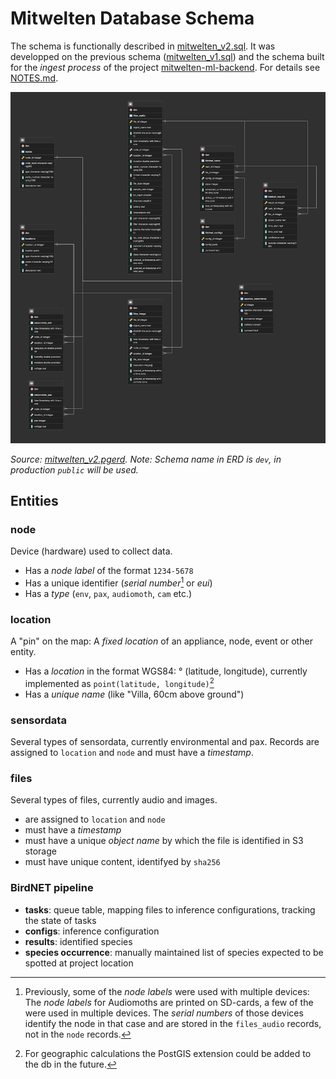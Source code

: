 # Mitwelten Database Schema

The schema is functionally described in [mitwelten_v2.sql](./mitwelten_v2.sql). It was developped on the previous schema ([mitwelten_v1.sql](./mitwelten_v1.sql)) and the schema built for the _ingest process_ of the project [mitwelten-ml-backend](https://github.com/mitwelten/mitwelten-ml-backend). For details see [NOTES.md](./NOTES.md).

![schema_v2.pgerd](./assets/schema_v2.pgerd.png)

_Source: [mitwelten_v2.pgerd](./mitwelten_v2.pgerd). Note: Schema name in ERD is `dev`, in production `public` will be used._

## Entities

### node

Device (hardware) used to collect data.

- Has a _node label_ of the format `1234-5678`
- Has a unique identifier (_serial number_[^node_labels_sn] or _eui_)
- Has a _type_ (`env`, `pax`, `audiomoth`, `cam` etc.)

[^node_labels_sn]: Previously, some of the _node labels_ were used with multiple devices: The _node labels_ for Audiomoths are printed on SD-cards, a few of the were used in multiple devices. The _serial numbers_ of those devices identify the node in that case and are stored in the `files_audio` records, not in the `node` records.

### location

A "pin" on the map: A _fixed location_ of an appliance, node, event or other entity.

- Has a _location_ in the format WGS84: ° (latitude, longitude), currently implemented as `point(latitude, longitude)`[^postgis_ext]
- Has a _unique name_ (like "Villa, 60cm above ground")

[^postgis_ext]: For geographic calculations the PostGIS extension could be added to the db in the future.

### sensordata

Several types of sensordata, currently environmental and pax. Records are assigned to `location` and `node` and must have a _timestamp_.

### files

Several types of files, currently audio and images.

- are assigned to `location` and `node`
- must have a _timestamp_
- must have a unique _object name_ by which the file is identified in S3 storage
- must have unique content, identifyed by `sha256`

### BirdNET pipeline

- __tasks__: queue table, mapping files to inference configurations, tracking the state of tasks
- __configs__: inference configuration
- __results__: identified species
- __species occurrence__: manually maintained list of species expected to be spotted at project location
